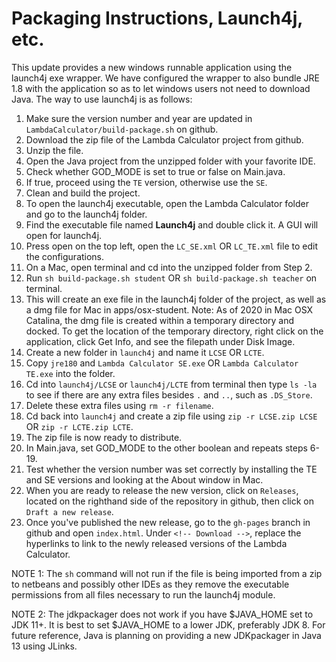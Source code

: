 # **Packaging Instructions, Launch4j, etc.**

This update provides a new windows runnable application using the launch4j exe wrapper. We have configured the wrapper to also bundle JRE 1.8 with the application so as to let windows users not need to download Java. The way to use launch4j is as follows: 

1. Make sure the version number and year are updated in `LambdaCalculator/build-package.sh` on github.
2. Download the zip file of the Lambda Calculator project from github.
3. Unzip the file.
4. Open the Java project from the unzipped folder with your favorite IDE.
5. Check whether GOD_MODE is set to true or false on Main.java.
6. If true, proceed using the `TE` version, otherwise use the `SE`. 
7. Clean and build the project.
8. To open the launch4j executable, open the Lambda Calculator folder and go to the launch4j folder.
9. Find the executable file named **Launch4j** and double click it. A GUI will open for launch4j.
10. Press open on the top left, open the `LC_SE.xml` OR `LC_TE.xml` file to edit the configurations.
11. On a Mac, open terminal and cd into the unzipped folder from Step 2.
12. Run `sh build-package.sh student` OR `sh build-package.sh teacher` on terminal.
13. This will create an exe file in the launch4j folder of the project, as well as a dmg file for Mac in apps/osx-student. Note: As of 2020 in Mac OSX Catalina, the dmg file is created within a temporary directory and docked. To get the location of the temporary directory, right click on the application, click Get Info, and see the filepath under Disk Image.
14. Create a new folder in `launch4j` and name it `LCSE` OR `LCTE`.
15. Copy `jre180` and `Lambda Calculator SE.exe` OR `Lambda Calculator TE.exe` into the folder.
16. Cd into `launch4j/LCSE` or `launch4j/LCTE` from terminal then type `ls -la` to see if there are any extra files besides `.` and `..`, such as `.DS_Store`.
17. Delete these extra files using `rm -r filename`.
18. Cd back into `launch4j` and create a zip file using `zip -r LCSE.zip LCSE` OR `zip -r LCTE.zip LCTE`. 
19. The zip file is now ready to distribute.
20. In Main.java, set GOD_MODE to the other boolean and repeats steps 6-19. 
21. Test whether the version number was set correctly by installing the TE and SE versions and looking at the About window in Mac. 
22. When you are ready to release the new version, click on `Releases`, located on the righthand side of the repository in github, then click on `Draft a new release`.
23. Once you've published the new release, go to the `gh-pages` branch in github and open `index.html`. Under `<!-- Download -->`, replace the hyperlinks to link to the newly released versions of the Lambda Calculator.

NOTE 1: The `sh` command will not run if the file is being imported from a zip to netbeans and possibly other IDEs as they remove the executable permissions from all files necessary to run the launch4j module. 

NOTE 2: The jdkpackager does not work if you have $JAVA_HOME set to JDK 11+. It is best to set $JAVA_HOME to a lower JDK, preferably JDK 8. For future reference, Java is planning on providing a new JDKpackager in Java 13 using JLinks. 
